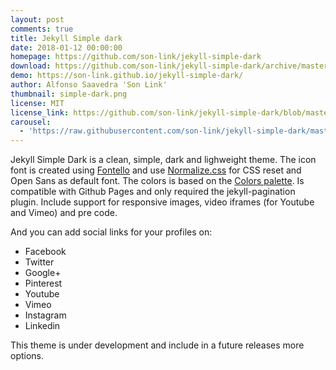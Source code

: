 ```yaml
---
layout: post
comments: true
title: Jekyll Simple dark
date: 2018-01-12 00:00:00
homepage: https://github.com/son-link/jekyll-simple-dark
download: https://github.com/son-link/jekyll-simple-dark/archive/master.zip
demo: https://son-link.github.io/jekyll-simple-dark/
author: Alfonso Saavedra 'Son Link'
thumbnail: simple-dark.png
license: MIT
license_link: https://github.com/son-link/jekyll-simple-dark/blob/master/LICENSE.md
carousel:
  - 'https://raw.githubusercontent.com/son-link/jekyll-simple-dark/master/screenshot.png'
---
```


Jekyll Simple Dark is a clean, simple, dark and lighweight theme. The icon font is created using [Fontello](http://fontello.com) and use [Normalize.css](https://necolas.github.io/normalize.css/) for CSS reset and Open Sans as default font. The colors is based on the [Colors palette](http://clrs.cc/).
Is compatible with Github Pages and only required the jekyll-pagination plugin.
Include support for responsive images, video iframes (for Youtube and Vimeo) and pre code.

And you can add social links for your profiles on:

* Facebook
* Twitter
* Google+
* Pinterest
* Youtube
* Vimeo
* Instagram
* Linkedin

This theme is under development and include in a future releases more options.
